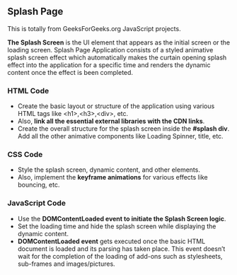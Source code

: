## Splash Page

This is totally from GeeksForGeeks.org JavaScript projects.
<br />

**The Splash Screen** is the UI element that appears as the initial screen or the loading screen. Splash Page Application consists of a styled animative splash screen effect which automatically makes the curtain opening splash effect into the application for a specific time and renders the dynamic content once the effect is been completed.
<br />

### HTML Code

- Create the basic layout or structure of the application using various HTML tags like \<h1\>,\<h3\>,\<div\>, etc.
- Also, **link all the essential external libraries with the CDN links**.
- Create the overall structure for the splash screen inside the **#splash div**. Add all the other animative components like Loading Spinner, title, etc.

### CSS Code

- Style the splash screen, dynamic content, and other elements.
- Also, implement the **keyframe animations** for various effects like bouncing, etc.

### JavaScript Code

- Use the **DOMContentLoaded event to initiate the Splash Screen logic**.
- Set the loading time and hide the splash screen while displaying the dynamic content.
- **DOMContentLoaded event** gets executed once the basic HTML document is loaded and its parsing has taken place. This event doesn’t wait for the completion of the loading of add-ons such as stylesheets, sub-frames and images/pictures.
